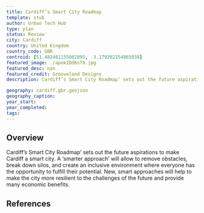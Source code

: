 ```yaml
---
title: Cardiff’s Smart City Roadmap
template: stub
author: Urban Tech Hub
type: plan
status: Review
city: Cardiff
country: United Kingdom
country_code: GBR
centroid: [51.482461155802895, -3.179202154865038]
featured_image: ./apekIDd6sT0.jpg
featured_desc: nan
featured_credit: Grooveland Designs
description: Cardiff’s Smart City Roadmap’ sets out the future aspirations to make Cardiff a smart city. A ‘smarter approach’ will allow to remove obstacles, break down silos, and create an inclusive environment where everyone has the opportunity to fulfill their potential. New, smart approaches will help to make the city more resilient to the challenges of the future and provide many economic benefits.

geography: cardiff.gbr.geojson
geography_caption:
year_start:
year_completed:
tags:
---
```


## Overview
Cardiff’s Smart City Roadmap’ sets out the future aspirations to make Cardiff a smart city. A ‘smarter approach’ will allow to remove obstacles, break down silos, and create an inclusive environment where everyone has the opportunity to fulfill their potential. New, smart approaches will help to make the city more resilient to the challenges of the future and provide many economic benefits.


## References

